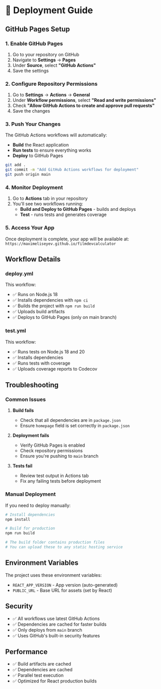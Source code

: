 # 🚀 Deployment Guide

## GitHub Pages Setup

### 1. Enable GitHub Pages

1. Go to your repository on GitHub
2. Navigate to **Settings** → **Pages**
3. Under **Source**, select **"GitHub Actions"**
4. Save the settings

### 2. Configure Repository Permissions

1. Go to **Settings** → **Actions** → **General**
2. Under **Workflow permissions**, select **"Read and write permissions"**
3. Check **"Allow GitHub Actions to create and approve pull requests"**
4. Save the changes

### 3. Push Your Changes

The GitHub Actions workflows will automatically:

- **Build** the React application
- **Run tests** to ensure everything works
- **Deploy** to GitHub Pages

```bash
git add .
git commit -m "Add GitHub Actions workflows for deployment"
git push origin main
```

### 4. Monitor Deployment

1. Go to **Actions** tab in your repository
2. You'll see two workflows running:
   - **Build and Deploy to GitHub Pages** - builds and deploys
   - **Test** - runs tests and generates coverage

### 5. Access Your App

Once deployment is complete, your app will be available at:
`https://maximeliseyev.github.io/filmdevcalculator`

## Workflow Details

### deploy.yml

This workflow:
- ✅ Runs on Node.js 18
- ✅ Installs dependencies with `npm ci`
- ✅ Builds the project with `npm run build`
- ✅ Uploads build artifacts
- ✅ Deploys to GitHub Pages (only on main branch)

### test.yml

This workflow:
- ✅ Runs tests on Node.js 18 and 20
- ✅ Installs dependencies
- ✅ Runs tests with coverage
- ✅ Uploads coverage reports to Codecov

## Troubleshooting

### Common Issues

1. **Build fails**
   - Check that all dependencies are in `package.json`
   - Ensure `homepage` field is set correctly in `package.json`

2. **Deployment fails**
   - Verify GitHub Pages is enabled
   - Check repository permissions
   - Ensure you're pushing to `main` branch

3. **Tests fail**
   - Review test output in Actions tab
   - Fix any failing tests before deployment

### Manual Deployment

If you need to deploy manually:

```bash
# Install dependencies
npm install

# Build for production
npm run build

# The build folder contains production files
# You can upload these to any static hosting service
```

## Environment Variables

The project uses these environment variables:

- `REACT_APP_VERSION` - App version (auto-generated)
- `PUBLIC_URL` - Base URL for assets (set by React)

## Security

- ✅ All workflows use latest GitHub Actions
- ✅ Dependencies are cached for faster builds
- ✅ Only deploys from `main` branch
- ✅ Uses GitHub's built-in security features

## Performance

- ✅ Build artifacts are cached
- ✅ Dependencies are cached
- ✅ Parallel test execution
- ✅ Optimized for React production builds 